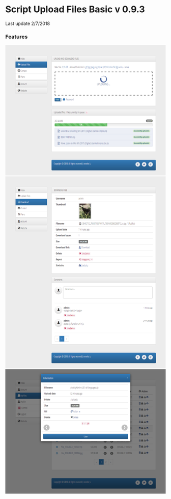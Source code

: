 # Script Upload Files Basic v 0.9.3
Last update 2/7/2018

### Features ###


![alt tag](https://raw.githubusercontent.com/JubaDZ/UploadFilesBasic/master/index1.png)
![alt tag](https://raw.githubusercontent.com/JubaDZ/UploadFilesBasic/master/index2.png)
![alt tag](https://raw.githubusercontent.com/JubaDZ/UploadFilesBasic/master/index3.png)
